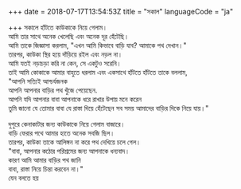 +++
date = 2018-07-17T13:54:53Z
title = "সকাল"
languageCode = "ja"
 
+++ 
সকালে হাঁটতে কাউকাকে নিয়ে গেলাম।   
আমি তার সাথে অনেক খেলেছি এবং অনেক দূর হেঁটেছি।   
আমি তাকে জিজ্ঞাসা করলাম, "এখন আমি কিভাবে বাড়ি যাব? আমাকে পথ দেখান।"   
তারপর, কাউকা স্থির হয়ে দাঁড়িয়ে রইল এবং নড়ল না।   
আমি যতই নড়াচড়া করি না কেন, সে একটুও সরেনি।   
তাই আমি কোকাকে আমার বাহুতে ধরলাম এবং একসাথে হাঁটতে হাঁটতে তাকে বললাম,   
"আপনি সত্যিই আশ্চর্যজনক   
আপনি আপনার বাড়ির পথ খুঁজে পেয়েছেন.   
আপনি যদি আপনার বাবা আপনাকে ধরে রাখার উপায় মনে করেন   
তুমি জানো যে তোমার বাবা যে রাস্তা দিয়ে হেঁটেছেন সব সময় আমাদের বাড়ির দিকে নিয়ে যায়।"   
   
দুপুরে কেনাকাটার জন্য কাউকাকে নিয়ে গেলাম বাজারে।   
বাড়ি ফেরার পথে আমার হাতে অনেক সবজি ছিল।   
তারপর, কাউকা তাকে আলিঙ্গন না করে পথ দেখিয়ে চলে গেল।   
"বাবা, আপনার কঠোর পরিশ্রমের জন্য আপনাকে ধন্যবাদ।   
কারণ আমি আমার বাড়ির পথ জানি   
বাবা, রাস্তা নিয়ে চিন্তা করবেন না।"   
যেন বলতে হয়  